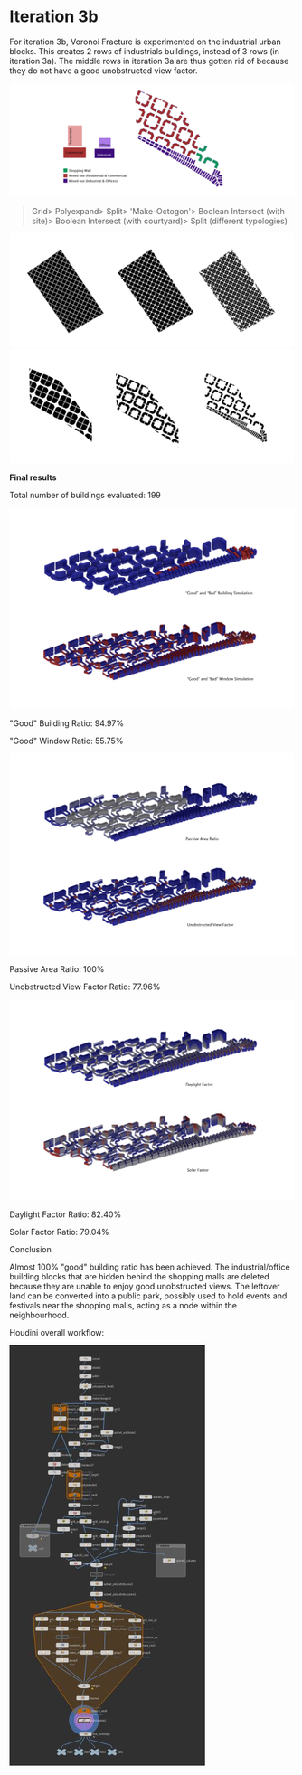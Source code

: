 # Iteration 3b

For iteration 3b, Voronoi Fracture is experimented on the industrial urban blocks. This creates 2 rows of industrials buildings, instead of 3 rows (in iteration 3a). The middle rows in iteration 3a are thus gotten rid of because they do not have a good unobstructed view factor.

![Iteration 3b](./imgs/3btypology.JPG)

>Grid> Polyexpand> Split> 'Make-Octogon'> Boolean Intersect (with site)> Boolean Intersect (with courtyard)> Split (different typologies)

![Iteration 3b](./imgs/2process1.JPG)
![Iteration 3b](./imgs/2process2.JPG)

**Final results**

Total number of buildings evaluated: 199

![Iteration 3b](./imgs/3bgbw.jpg)

"Good" Building Ratio: 94.97%

"Good" Window Ratio: 55.75%

![Iteration 3b](./imgs/3bpavf.jpg)

Passive Area Ratio: 100%

Unobstructed View Factor Ratio: 77.96%

![Iteration 3b](./imgs/3bdfsf.jpg)

Daylight Factor Ratio: 82.40%

Solar Factor Ratio: 79.04%

Conclusion

Almost 100% "good" building ratio has been achieved. The industrial/office building blocks that are hidden behind the shopping malls are deleted because they are unable to enjoy good unobstructed views. The leftover land can be converted into a public park, possibly used to hold events and festivals near the shopping malls, acting as a node within the neighbourhood.


Houdini overall workflow:

![Iteration 3b workflow](./imgs/3bworkflow.JPG)



